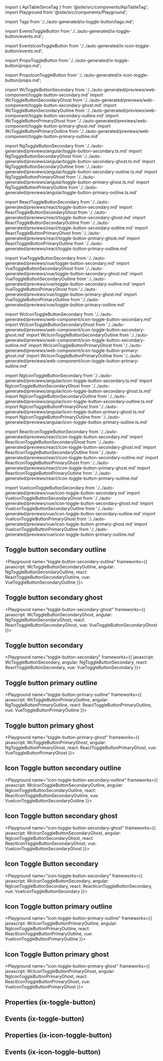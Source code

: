 import { ApiTableSinceTag } from '@site/src/components/ApiTableTag';
import Playground from '@site/src/components/Playground';

import Tags from './../auto-generated/ix-toggle-button/tags.md';

import EventsToggleButton from './../auto-generated/ix-toggle-button/events.md';

import EventsIconToggleButton from './../auto-generated/ix-icon-toggle-button/events.md';

import PropsToggleButton from './../auto-generated/ix-toggle-button/props.md';

import PropsIconToggleButton from './../auto-generated/ix-icon-toggle-button/props.md';

import WcToggleButtonSecondary from './../auto-generated/previews/web-component/toggle-button-secondary.md'
import WcToggleButtonSecondaryGhost from './../auto-generated/previews/web-component/toggle-button-secondary-ghost.md'
import WcToggleButtonSecondaryOutline from './../auto-generated/previews/web-component/toggle-button-secondary-outline.md'
import WcToggleButtonPrimaryGhost from './../auto-generated/previews/web-component/toggle-button-primary-ghost.md'
import WcToggleButtonPrimaryOutline from './../auto-generated/previews/web-component/toggle-button-primary-outline.md'

import NgToggleButtonSecondary from './../auto-generated/previews/angular/toggle-button-secondary.ts.md'
import NgToggleButtonSecondaryGhost from './../auto-generated/previews/angular/toggle-button-secondary-ghost.ts.md'
import NgToggleButtonSecondaryOutline from './../auto-generated/previews/angular/toggle-button-secondary-outline.ts.md'
import NgToggleButtonPrimaryGhost from './../auto-generated/previews/angular/toggle-button-primary-ghost.ts.md'
import NgToggleButtonPrimaryOutline from './../auto-generated/previews/angular/toggle-button-primary-outline.ts.md'

import ReactToggleButtonSecondary from './../auto-generated/previews/react/toggle-button-secondary.md'
import ReactToggleButtonSecondaryGhost from './../auto-generated/previews/react/toggle-button-secondary-ghost.md'
import ReactToggleButtonSecondaryOutline from './../auto-generated/previews/react/toggle-button-secondary-outline.md'
import ReactToggleButtonPrimaryGhost from './../auto-generated/previews/react/toggle-button-primary-ghost.md'
import ReactToggleButtonPrimaryOutline from './../auto-generated/previews/react/toggle-button-primary-outline.md'

import VueToggleButtonSecondary from './../auto-generated/previews/vue/toggle-button-secondary.md'
import VueToggleButtonSecondaryGhost from './../auto-generated/previews/vue/toggle-button-secondary-ghost.md'
import VueToggleButtonSecondaryOutline from './../auto-generated/previews/vue/toggle-button-secondary-outline.md'
import VueToggleButtonPrimaryGhost from './../auto-generated/previews/vue/toggle-button-primary-ghost.md'
import VueToggleButtonPrimaryOutline from './../auto-generated/previews/vue/toggle-button-primary-outline.md'

import WcIconToggleButtonSecondary from './../auto-generated/previews/web-component/icon-toggle-button-secondary.md'
import WcIconToggleButtonSecondaryGhost from './../auto-generated/previews/web-component/icon-toggle-button-secondary-ghost.md'
import WcIconToggleButtonSecondaryOutline from './../auto-generated/previews/web-component/icon-toggle-button-secondary-outline.md'
import WcIconToggleButtonPrimaryGhost from './../auto-generated/previews/web-component/icon-toggle-button-primary-ghost.md'
import WcIconToggleButtonPrimaryOutline from './../auto-generated/previews/web-component/icon-toggle-button-primary-outline.md'

import NgIconToggleButtonSecondary from './../auto-generated/previews/angular/icon-toggle-button-secondary.ts.md'
import NgIconToggleButtonSecondaryGhost from './../auto-generated/previews/angular/icon-toggle-button-secondary-ghost.ts.md'
import NgIconToggleButtonSecondaryOutline from './../auto-generated/previews/angular/icon-toggle-button-secondary-outline.ts.md'
import NgIconToggleButtonPrimaryGhost from './../auto-generated/previews/angular/icon-toggle-button-primary-ghost.ts.md'
import NgIconToggleButtonPrimaryOutline from './../auto-generated/previews/angular/icon-toggle-button-primary-outline.ts.md'

import ReactIconToggleButtonSecondary from './../auto-generated/previews/react/icon-toggle-button-secondary.md'
import ReactIconToggleButtonSecondaryGhost from './../auto-generated/previews/react/icon-toggle-button-secondary-ghost.md'
import ReactIconToggleButtonSecondaryOutline from './../auto-generated/previews/react/icon-toggle-button-secondary-outline.md'
import ReactIconToggleButtonPrimaryGhost from './../auto-generated/previews/react/icon-toggle-button-primary-ghost.md'
import ReactIconToggleButtonPrimaryOutline from './../auto-generated/previews/react/icon-toggle-button-primary-outline.md'

import VueIconToggleButtonSecondary from './../auto-generated/previews/vue/icon-toggle-button-secondary.md'
import VueIconToggleButtonSecondaryGhost from './../auto-generated/previews/vue/icon-toggle-button-secondary-ghost.md'
import VueIconToggleButtonSecondaryOutline from './../auto-generated/previews/vue/icon-toggle-button-secondary-outline.md'
import VueIconToggleButtonPrimaryGhost from './../auto-generated/previews/vue/icon-toggle-button-primary-ghost.md'
import VueIconToggleButtonPrimaryOutline from './../auto-generated/previews/vue/icon-toggle-button-primary-outline.md'

<Tags />

## Toggle button secondary outline

<Playground
name="toggle-button-secondary-outline"
frameworks={{
  javascript: WcToggleButtonSecondaryOutline,
  angular: NgToggleButtonSecondaryOutline,
  react: ReactToggleButtonSecondaryOutline,
  vue: VueToggleButtonSecondaryOutline
}}>
</Playground>

## Toggle button secondary ghost

<Playground
name="toggle-button-secondary-ghost"
frameworks={{
  javascript: WcToggleButtonSecondaryGhost,
  angular: NgToggleButtonSecondaryGhost,
  react: ReactToggleButtonSecondaryGhost,
  vue: VueToggleButtonSecondaryGhost
}}>
</Playground>

## Toggle button secondary

<Playground
name="toggle-button-secondary"
frameworks={{
  javascript: WcToggleButtonSecondary,
  angular: NgToggleButtonSecondary,
  react: ReactToggleButtonSecondary,
  vue: VueToggleButtonSecondary
}}>
</Playground>

## Toggle button primary outline

<Playground
name="toggle-button-primary-outline"
frameworks={{
  javascript: WcToggleButtonPrimaryOutline,
  angular: NgToggleButtonPrimaryOutline,
  react: ReactToggleButtonPrimaryOutline,
  vue: VueToggleButtonPrimaryOutline
}}>
</Playground>

## Toggle button primary ghost

<Playground
name="toggle-button-primary-ghost"
frameworks={{
  javascript: WcToggleButtonPrimaryGhost,
  angular: NgToggleButtonPrimaryGhost,
  react: ReactToggleButtonPrimaryGhost,
  vue: VueToggleButtonPrimaryGhost
}}>
</Playground>

<Tags />

## Icon Toggle button secondary outline

<Playground
name="icon-toggle-button-secondary-outline"
frameworks={{
  javascript: WcIconToggleButtonSecondaryOutline,
  angular: NgIconToggleButtonSecondaryOutline,
  react: ReactIconToggleButtonSecondaryOutline,
  vue: VueIconToggleButtonSecondaryOutline
}}>
</Playground>

## Icon Toggle button secondary ghost

<Playground
name="icon-toggle-button-secondary-ghost"
frameworks={{
  javascript: WcIconToggleButtonSecondaryGhost,
  angular: NgIconToggleButtonSecondaryGhost,
  react: ReactIconToggleButtonSecondaryGhost,
  vue: VueIconToggleButtonSecondaryGhost
}}>
</Playground>

## Icon Toggle Button secondary

<Playground
name="icon-toggle-button-secondary"
frameworks={{
  javascript: WcIconToggleButtonSecondary,
  angular: NgIconToggleButtonSecondary,
  react: ReactIconToggleButtonSecondary,
  vue: VueIconToggleButtonSecondary
}}>
</Playground>

## Icon Toggle button primary outline

<Playground
name="icon-toggle-button-primary-outline"
frameworks={{
  javascript: WcIconToggleButtonPrimaryOutline,
  angular: NgIconToggleButtonPrimaryOutline,
  react: ReactIconToggleButtonPrimaryOutline,
  vue: VueIconToggleButtonPrimaryOutline
}}>
</Playground>

## Icon Toggle Button primary ghost

<Playground
name="icon-toggle-button-primary-ghost"
frameworks={{
  javascript: WcIconToggleButtonPrimaryGhost,
  angular: NgIconToggleButtonPrimaryGhost,
  react: ReactIconToggleButtonPrimaryGhost,
  vue: VueIconToggleButtonPrimaryGhost
}}>
</Playground>

## Properties (ix-toggle-button)

<PropsToggleButton />

## Events (ix-toggle-button)

<EventsToggleButton />

## Properties (ix-icon-toggle-button)

<PropsIconToggleButton />

## Events (ix-icon-toggle-button)

<EventsIconToggleButton />
